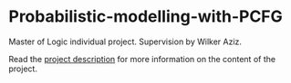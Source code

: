 # Probabilistic-modelling-with-PCFG
Master of Logic individual project. Supervision by Wilker Aziz.

Read the [project description](project-description.pdf) for more information on the content of the project.